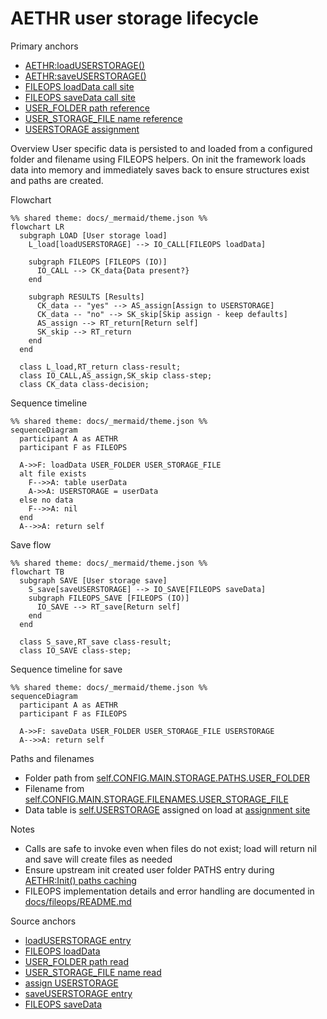 # AETHR user storage lifecycle

Primary anchors
- [AETHR:loadUSERSTORAGE()](../../dev/AETHR.lua:344)
- [AETHR:saveUSERSTORAGE()](../../dev/AETHR.lua:361)
- [FILEOPS loadData call site](../../dev/AETHR.lua:347)
- [FILEOPS saveData call site](../../dev/AETHR.lua:362)
- [USER_FOLDER path reference](../../dev/AETHR.lua:348)
- [USER_STORAGE_FILE name reference](../../dev/AETHR.lua:349)
- [USERSTORAGE assignment](../../dev/AETHR.lua:352)

Overview
User specific data is persisted to and loaded from a configured folder and filename using FILEOPS helpers. On init the framework loads data into memory and immediately saves back to ensure structures exist and paths are created.

Flowchart

```mermaid
%% shared theme: docs/_mermaid/theme.json %%
flowchart LR
  subgraph LOAD [User storage load]
    L_load[loadUSERSTORAGE] --> IO_CALL[FILEOPS loadData]

    subgraph FILEOPS [FILEOPS (IO)]
      IO_CALL --> CK_data{Data present?}
    end

    subgraph RESULTS [Results]
      CK_data -- "yes" --> AS_assign[Assign to USERSTORAGE]
      CK_data -- "no" --> SK_skip[Skip assign - keep defaults]
      AS_assign --> RT_return[Return self]
      SK_skip --> RT_return
    end
  end

  class L_load,RT_return class-result;
  class IO_CALL,AS_assign,SK_skip class-step;
  class CK_data class-decision;
```

Sequence timeline

```mermaid
%% shared theme: docs/_mermaid/theme.json %%
sequenceDiagram
  participant A as AETHR
  participant F as FILEOPS

  A->>F: loadData USER_FOLDER USER_STORAGE_FILE
  alt file exists
    F-->>A: table userData
    A->>A: USERSTORAGE = userData
  else no data
    F-->>A: nil
  end
  A-->>A: return self
```

Save flow

```mermaid
%% shared theme: docs/_mermaid/theme.json %%
flowchart TB
  subgraph SAVE [User storage save]
    S_save[saveUSERSTORAGE] --> IO_SAVE[FILEOPS saveData]
    subgraph FILEOPS_SAVE [FILEOPS (IO)]
      IO_SAVE --> RT_save[Return self]
    end
  end

  class S_save,RT_save class-result;
  class IO_SAVE class-step;
```

Sequence timeline for save

```mermaid
%% shared theme: docs/_mermaid/theme.json %%
sequenceDiagram
  participant A as AETHR
  participant F as FILEOPS

  A->>F: saveData USER_FOLDER USER_STORAGE_FILE USERSTORAGE
  A-->>A: return self
```

Paths and filenames
- Folder path from [self.CONFIG.MAIN.STORAGE.PATHS.USER_FOLDER](../../dev/AETHR.lua:348)
- Filename from [self.CONFIG.MAIN.STORAGE.FILENAMES.USER_STORAGE_FILE](../../dev/AETHR.lua:349)
- Data table is [self.USERSTORAGE](../../dev/AETHR.lua:56) assigned on load at [assignment site](../../dev/AETHR.lua:352)

Notes
- Calls are safe to invoke even when files do not exist; load will return nil and save will create files as needed
- Ensure upstream init created user folder PATHS entry during [AETHR:Init() paths caching](./init.md)
- FILEOPS implementation details and error handling are documented in [docs/fileops/README.md](../fileops/README.md)

Source anchors
- [loadUSERSTORAGE entry](../../dev/AETHR.lua:344)
- [FILEOPS loadData](../../dev/AETHR.lua:347)
- [USER_FOLDER path read](../../dev/AETHR.lua:348)
- [USER_STORAGE_FILE name read](../../dev/AETHR.lua:349)
- [assign USERSTORAGE](../../dev/AETHR.lua:352)
- [saveUSERSTORAGE entry](../../dev/AETHR.lua:361)
- [FILEOPS saveData](../../dev/AETHR.lua:362)